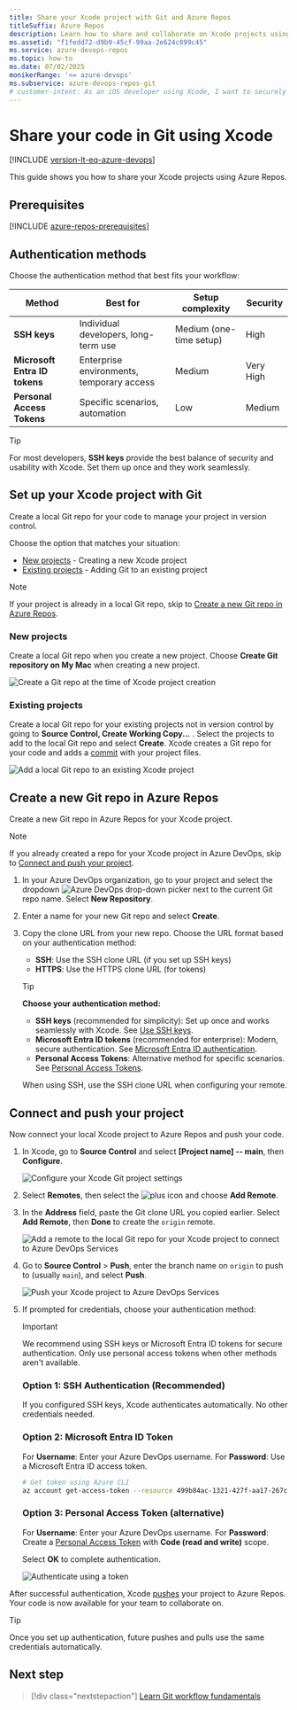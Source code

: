 ```yaml
---
title: Share your Xcode project with Git and Azure Repos
titleSuffix: Azure Repos
description: Learn how to share and collaborate on Xcode projects using Azure Repos with modern authentication methods including Microsoft Entra ID tokens and SSH keys.
ms.assetid: "f1fedd72-d9b9-45cf-99aa-2e624c899c45"
ms.service: azure-devops-repos
ms.topic: how-to
ms.date: 07/02/2025
monikerRange: '<= azure-devops'
ms.subservice: azure-devops-repos-git
# customer-intent: As an iOS developer using Xcode, I want to securely share my project code with Azure Repos using modern authentication methods so I can collaborate with my team and manage version control for my iOS applications.
---
```



#  Share your code in Git using Xcode

[!INCLUDE [version-lt-eq-azure-devops](../../includes/version-lt-eq-azure-devops.md)]

This guide shows you how to share your Xcode projects using Azure Repos. 

## Prerequisites

[!INCLUDE [azure-repos-prerequisites](includes/azure-repos-prerequisites.md)]

## Authentication methods

Choose the authentication method that best fits your workflow:

| Method | Best for | Setup complexity | Security | 
|--------|----------|------------------|----------|
| **SSH keys** | Individual developers, long-term use | Medium (one-time setup) | High | 
| **Microsoft Entra ID tokens** | Enterprise environments, temporary access | Medium | Very High |
| **Personal Access Tokens** | Specific scenarios, automation | Low | Medium | 

> [!TIP]
> For most developers, **SSH keys** provide the best balance of security and usability with Xcode. Set them up once and they work seamlessly.

## Set up your Xcode project with Git

Create a local Git repo for your code to manage your project in version control.

Choose the option that matches your situation:

* [New projects](#new-projects) - Creating a new Xcode project
* [Existing projects](#existing-projects) - Adding Git to an existing project

> [!NOTE]
> If your project is already in a local Git repo, skip to [Create a new Git repo in Azure Repos](#create-a-new-git-repo-in-azure-repos).

### New projects

Create a local Git repo when you create a new project. Choose **Create Git repository on My Mac** when creating a new project. 

![Create a Git repo at the time of Xcode project creation](media/share-your-code-in-git-xcode/xcodenewproject.png)

### Existing projects

Create a local Git repo for your existing projects not in version control by going to **Source Control, Create Working Copy...** . Select the projects to add to the local Git repo and select **Create**. Xcode creates a Git repo for your code and adds a [commit](commits.md) with your project files.

![Add a local Git repo to an existing Xcode project](media/share-your-code-in-git-xcode/xcodecreateworkingcopy.png)

## Create a new Git repo in Azure Repos

Create a new Git repo in Azure Repos for your Xcode project.

> [!NOTE]
> If you already created a repo for your Xcode project in Azure DevOps, skip to [Connect and push your project](#connect-and-push-your-project).

1. In your Azure DevOps organization, go to your project and select the dropdown ![Azure DevOps drop-down picker](media/share-your-code-in-git-xcode/vsts_drop_down_arrow.png) next to the current Git repo name. Select **New Repository**.

2. Enter a name for your new Git repo and select **Create**. 

3. Copy the clone URL from your new repo. Choose the URL format based on your authentication method:
   - **SSH**: Use the SSH clone URL (if you set up SSH keys)  
   - **HTTPS**: Use the HTTPS clone URL (for tokens)

   > [!TIP]
   > **Choose your authentication method:**
   > - **SSH keys** (recommended for simplicity): Set up once and works seamlessly with Xcode. See [Use SSH keys](use-ssh-keys-to-authenticate.md).
   > - **Microsoft Entra ID tokens** (recommended for enterprise): Modern, secure authentication. See [Microsoft Entra ID authentication](../../integrate/get-started/authentication/entra.md).
   > - **Personal Access Tokens**: Alternative method for specific scenarios. See [Personal Access Tokens](../../organizations/accounts/use-personal-access-tokens-to-authenticate.md).
   > 
   > When using SSH, use the SSH clone URL when configuring your remote.

## Connect and push your project

Now connect your local Xcode project to Azure Repos and push your code.

1. In Xcode, go to **Source Control** and select **[Project name] -- main**, then **Configure**.

   ![Configure your Xcode Git project settings](media/share-your-code-in-git-xcode/xcodeconfigureproject.png)

2. Select **Remotes**, then select the ![plus](media/share-your-code-in-git-xcode/xcodeplusicon.png) icon and choose **Add Remote**.

3. In the **Address** field, paste the Git clone URL you copied earlier. Select **Add Remote**, then **Done** to create the `origin` remote.

   ![Add a remote to the local Git repo for your Xcode project to connect to Azure DevOps Services](media/share-your-code-in-git-xcode/xcodeaddremote2.png)

4. Go to **Source Control** > **Push**, enter the branch name on `origin` to push to (usually `main`), and select **Push**.

   ![Push your Xcode project to Azure DevOps Services](media/share-your-code-in-git-xcode/xcodepushtomaster.png)

5. If prompted for credentials, choose your authentication method:

   > [!IMPORTANT]
   > We recommend using SSH keys or Microsoft Entra ID tokens for secure authentication. Only use personal access tokens when other methods aren't available.

   ### Option 1: SSH Authentication (Recommended)
   
   If you configured SSH keys, Xcode authenticates automatically. No other credentials needed.
   
   ### Option 2: Microsoft Entra ID Token
   
   For **Username**: Enter your Azure DevOps username.
   For **Password**: Use a Microsoft Entra ID access token.
   
   ```bash
   # Get token using Azure CLI
   az account get-access-token --resource 499b84ac-1321-427f-aa17-267ca6975798 --query "accessToken" --output tsv
   ```
   
   ### Option 3: Personal Access Token (alternative)
   
   For **Username**: Enter your Azure DevOps username.
   For **Password**: Create a [Personal Access Token](../../organizations/accounts/use-personal-access-tokens-to-authenticate.md) with **Code (read and write)** scope.
   
   Select **OK** to complete authentication. 

   ![Authenticate using a token](media/share-your-code-in-git-xcode/xcodeauthentication.png)

After successful authentication, Xcode [pushes](pushing.md) your project to Azure Repos. Your code is now available for your team to collaborate on.

> [!TIP]
> Once you set up authentication, future pushes and pulls use the same credentials automatically.

## Next step

> [!div class="nextstepaction"]
> [Learn Git workflow fundamentals](gitworkflow.md)
